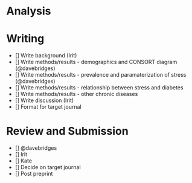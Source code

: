 # Analysis


# Writing

- [] Write background  (Irit)
- [] Write methods/results - demographics and CONSORT diagram (@davebridges)
- [] Write methods/results - prevalence and paramaterization of stress (@davebridges)
- [] Write methods/results - relationship between stress and diabetes
- [] Write methods/results - other chronic diseases
- [] Write discussion  (Irit)
- [] Format for target journal

# Review and Submission

- [] @davebridges
- [] Irit
- [] Kate
- [] Decide on target journal
- [] Post preprint
